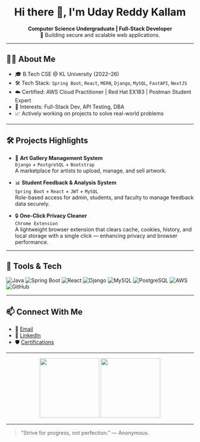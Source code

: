 <h1 align="center">Hi there 👋, I'm Uday Reddy Kallam</h1>

<p align="center">
  <b>Computer Science Undergraduate | Full-Stack Developer</b><br>
  🚀 Building secure and scalable web applications.
</p>

---

## 👨‍💻 About Me

- 🎓 B.Tech CSE @ KL University (2022–26)
- 🛠️ Tech Stack: `Spring Boot`, `React`, `MERN`, `Django`, `MySQL`, `FastAPI`, `NextJS`
- ☁️ Certified: AWS Cloud Practitioner | Red Hat EX183 | Postman Student Expert
- 🧠 Interests: Full-Stack Dev, API Testing, DBA
- 📈 Actively working on projects to solve real-world problems

---

## 🛠️ Projects Highlights

- 🎨 **Art Gallery Management System**  
  `Django` + `PostgreSQL` + `Bootstrap`  
  A marketplace for artists to upload, manage, and sell artwork.

- 📊 **Student Feedback & Analysis System**  
  `Spring Boot` + `React` + `JWT` + `MySQL`  
  Role-based access for admin, students, and faculty to manage feedback data securely.

- 🔒 **One-Click Privacy Cleaner**  
  `Chrome Extension`  
  A lightweight browser extension that clears cache, cookies, history, and local storage with a single click — enhancing privacy and browser performance.

---

## 🧰 Tools & Tech

![Java](https://img.shields.io/badge/Java-ED8B00?style=flat&logo=java&logoColor=white)
![Spring Boot](https://img.shields.io/badge/SpringBoot-6DB33F?style=flat&logo=spring-boot)
![React](https://img.shields.io/badge/React-20232A?style=flat&logo=react&logoColor=61DAFB)
![Django](https://img.shields.io/badge/Django-092E20?style=flat&logo=django)
![MySQL](https://img.shields.io/badge/MySQL-005C84?style=flat&logo=mysql)
![PostgreSQL](https://img.shields.io/badge/PostgreSQL-336791?style=flat&logo=postgresql)
![AWS](https://img.shields.io/badge/AWS-FF9900?style=flat&logo=amazon-aws)
![GitHub](https://img.shields.io/badge/GitHub-100000?style=flat&logo=github)

---

## 📫 Connect With Me

- 📧 [Email](mailto:2200031836cseh@gmail.com)
- 🔗 [LinkedIn](https://www.linkedin.com/in/uday-kallam-bb1124256/)
- 🛡 [Certifications](https://www.credly.com/users/udaykallam)

---

<p align="center">
  <img src="https://github-readme-stats.vercel.app/api?username=udaykallam&show_icons=true&theme=react" height="160"/>
  <img src="https://github-readme-stats.vercel.app/api/top-langs/?username=udaykallam&layout=compact&theme=react" height="160"/>
</p>

---

> “Strive for progress, not perfection.” — Anonymous.
